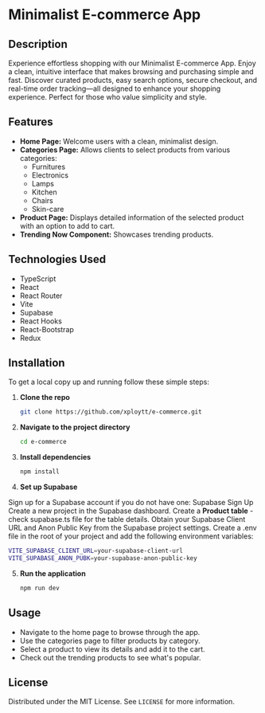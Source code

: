 # Minimalist E-commerce App

## Description

Experience effortless shopping with our Minimalist E-commerce App. Enjoy a clean, intuitive interface that makes browsing and purchasing simple and fast. Discover curated products, easy search options, secure checkout, and real-time order tracking—all designed to enhance your shopping experience. Perfect for those who value simplicity and style.

## Features

- **Home Page:** Welcome users with a clean, minimalist design.
- **Categories Page:** Allows clients to select products from various categories:
  - Furnitures
  - Electronics
  - Lamps
  - Kitchen
  - Chairs
  - Skin-care
- **Product Page:** Displays detailed information of the selected product with an option to add to cart.
- **Trending Now Component:** Showcases trending products.

## Technologies Used

- TypeScript
- React
- React Router
- Vite
- Supabase
- React Hooks
- React-Bootstrap
- Redux

## Installation

To get a local copy up and running follow these simple steps:

1. **Clone the repo**

   ```sh
   git clone https://github.com/xploytt/e-commerce.git
   ```

2. **Navigate to the project directory**

   ```sh
   cd e-commerce
   ```

3. **Install dependencies**

   ```sh
   npm install
   ```

4. **Set up Supabase**

Sign up for a Supabase account if you do not have one: Supabase Sign Up
Create a new project in the Supabase dashboard.
Create a **Product table** - check supabase.ts file for the table details.
Obtain your Supabase Client URL and Anon Public Key from the Supabase project settings.
Create a .env file in the root of your project and add the following environment variables:

```sh
VITE_SUPABASE_CLIENT_URL=your-supabase-client-url
VITE_SUPABASE_ANON_PUBK=your-supabase-anon-public-key
```

5. **Run the application**

   ```sh
   npm run dev
   ```

## Usage

- Navigate to the home page to browse through the app.
- Use the categories page to filter products by category.
- Select a product to view its details and add it to the cart.
- Check out the trending products to see what's popular.

## License

Distributed under the MIT License. See `LICENSE` for more information.
